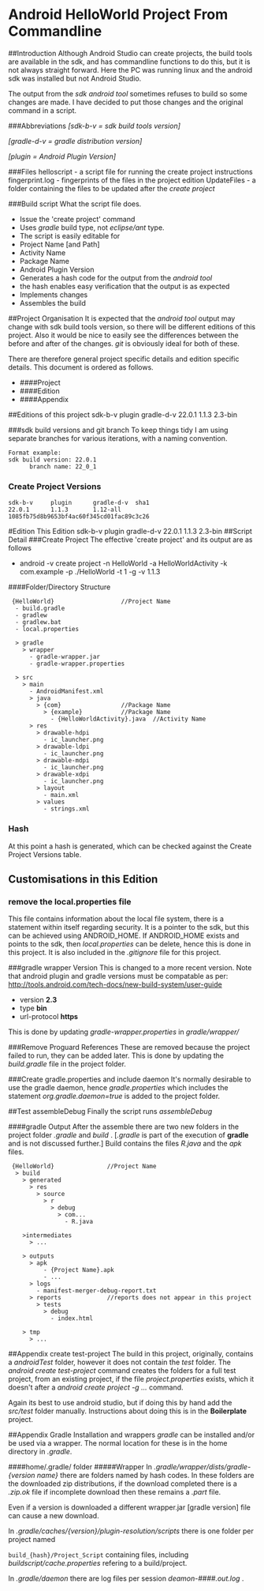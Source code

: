 
# Android HelloWorld Project From Commandline
##Introduction
Although Android Studio can create projects, the build tools are available in the sdk, and has commandline functions to do this, but it is not always straight forward. Here the PC was running linux and the android sdk was installed but not Android Studio. 

The output from the _sdk android tool_ sometimes refuses to build so some changes are made. I have decided to put those changes and the original command in a script.

###Abbreviations
_[sdk-b-v = sdk build tools version]_

_[gradle-d-v = gradle distribution version]_

_[plugin = Android Plugin Version]_


###Files
    helloscript - a script file for running the create project instructions
    fingerprint.log - fingerprints of the files in the project edition
    UpdateFiles - a folder containing the files to be updated after the _create project_





###Build script
What the script file does.
- Issue the 'create project' command
 - Uses _gradle_ build type, not _eclipse/ant_ type.
- The script is easily editable for
 - Project Name [and Path]
 - Activity Name 
 - Package Name
 - Android Plugin Version
- Generates a hash code for the output from the _android tool_
 - the hash enables easy verification that the output is as expected
- Implements changes
- Assembles the build 

##Project Organisation
It is expected that the _android tool_ output may change with sdk build tools version, so there will be different editions of this project. Also it would be nice to easily see the differences between the before and after of the changes. _git_ is obviously ideal for both of these.

There are therefore general project specific details and edition specific details. This document is ordered as follows.
- ####Project
- ####Edition
- ####Appendix

##Editions of this project
	sdk-b-v     plugin      gradle-d-v
    22.0.1      1.1.3       2.3-bin



###sdk build versions and git branch
To keep things tidy I am using separate branches for various iterations, with a naming convention.

	Format example:
	sdk build version: 22.0.1
	      branch name: 22_0_1

### Create Project Versions
    sdk-b-v     plugin      gradle-d-v  sha1
    22.0.1      1.1.3       1.12-all    1085fb75d8b9653bf4ac60f345cd01fac89c3c26


#Edition
    This Edition
    sdk-b-v     plugin      gradle-d-v
    22.0.1      1.1.3       2.3-bin
##Script Detail
###Create Project
The effective 'create project' and its output are as follows

- android -v   create project  -n HelloWorld  -a HelloWorldActivity  -k com.example  -p ./HelloWorld  -t 1  -g -v 1.1.3

####Folder/Directory Structure

     {HelloWorld}                   //Project Name
	  - build.gradle
	  - gradlew
	  - gradlew.bat
	  - local.properties
	  
	  > gradle
	    > wrapper
	      - gradle-wrapper.jar
	      - gradle-wrapper.properties

	  > src
	    > main
          - AndroidManifest.xml
	      > java
	        > {com}                 //Package Name
	          > {example}           //Package Name
                - {HelloWorldActivity}.java  //Activity Name
	      > res
	        > drawable-hdpi
	          - ic_launcher.png
	        > drawable-ldpi
	          - ic_launcher.png
	        > drawable-mdpi
	          - ic_launcher.png
	        > drawable-xdpi
	          - ic_launcher.png
            > layout
              - main.xml
            > values
              - strings.xml
     
### Hash         
At this point a hash is generated, which can be checked against the Create Project Versions table.

## Customisations in this Edition

### remove the local.properties file
This file contains information about the local file system, there is a statement within itself regarding security. It is a pointer to the sdk, but this can be achieved using ANDROID\_HOME. If ANDROID\_HOME exists and points to the sdk, then _local.properties_ can be delete, hence this is done in this project. It is also included in the _.gitignore_ file for this project.

###gradle wrapper Version
This is changed to a more recent version.
Note that android plugin and gradle versions must be compatable as per:
http://tools.android.com/tech-docs/new-build-system/user-guide

- version __2.3__ 
- type __bin__ 
- url-protocol __https__

This is done by updating _gradle-wrapper.properties_ in _gradle/wrapper/_ 

###Remove Proguard References
These are removed because the project failed to run, they can be added later.
This is done by updating the _build.gradle_ file in the project folder.

###Create gradle.properties and include daemon
It's normally desirable to use the gradle daemon, hence
_gradle.properties_ which includes the statement _org.gradle.daemon=true_
is added to the project folder.


##Test assembleDebug
Finally the script runs _assembleDebug_


####gradle Output
After the assemble there are two new folders in the project folder
_.gradle_ and _build_ . [_.gradle_ is part of the execution of __gradle__ and is not discussed further.] 
Build contains the files _R.java_ and the _apk_ files.

     {HelloWorld}               //Project Name
      > build
        > generated
          > res
            > source
              > r
                > debug
                  > com...
                    - R.java
                    
        >intermediates
          > ...
                     
        > outputs
          > apk
              - {Project Name}.apk 
              - ... 
          > logs
            - manifest-merger-debug-report.txt
          > reports             //reports does not appear in this project
            > tests
              > debug
                - index.html
                
        > tmp
          > ...
              
##Appendix create test-project
The build in this project, originally, contains a _androidTest_ folder, however it does not contain the _test_ folder. The _android create test-project_ command creates the folders for a full test project, from an existing project, if the file _project.properties_ exists, which it doesn't after a _android create project -g ..._ command.

Again its best to use android studio, but if doing this by hand add the _src/test_ folder manually. Instructions about doing this is in the **Boilerplate** project.


##Appendix Gradle Installation and wrappers
_gradle_ can be installed and/or be used via a wrapper.
The normal location for these is in the home directory in _.gradle_.

              
####home/.gradle/ folder
#####Wrapper
In _.gradle/wrapper/dists/gradle-{version name}_ there are folders named by hash codes. In these folders are the downloaded zip distributions, if the download completed there is a _.zip.ok_ file if incomplete download then these remains a _.part_ file.

Even if a version is downloaded a different wrapper.jar [gradle version] file can cause a new download.

In _.gradle/caches/{version}/plugin-resolution/scripts_
there is one folder per project named 

`build_{hash}/Project_Script` containing files, including _buildscript/cache.properties_ refering to a build/project.

In _.gradle/daemon_ there are log files per session _deamon-####.out.log_ .




